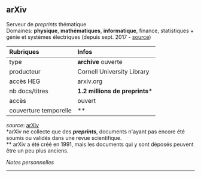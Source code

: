 ## arXiv
Serveur de *preprints* thématique   
Domaines: **physique**, **mathématiques**, **informatique**, finance, statistiques + génie et systèmes électriques (depuis sept. 2017 - [source](https://arxiv.org/help/eess/announcement))

| Rubriques | Infos |
| :-------- | :---- |
| type | **archive** ouverte |
| producteur | Cornell University Library |
| accès HEG | arxiv.org |
| nb docs/titres | **1.2 millions de preprints**\* |
| accès | ouvert |
| couverture temporelle | \** |

*source*: [arXiv](https://arxiv.org/)   
\*arXiv ne collecte que des ***preprints***, documents n'ayant pas encore été soumis ou validés dans une revue scientifique.   
\** arXiv a été créé en 1991, mais les documents qui y sont déposés peuvent être un peu plus anciens.   

*Notes personnelles*

---

